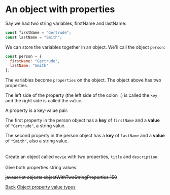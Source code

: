 # An object with properties

Say we had two string variables, firstName and lastName:

```js
const firstName = "Gertrude";
const lastName = "Smith";
```

We can store the variables together in an object. We'll call the object `person`:

```js
const person = {
  firstName: "Gertrude",
  lastName: "Smith"
};
```

The variables become `properties` on the object. The object above has two properties.

The left side of the property (the left side of the colon `:`) is called the `key` and the right side is called the `value`.

A property is a key-value pair.

The first property in the person object has a **key** of `firstName` and a **value** of `"Gertrude"`, a string value.

The second property in the person object has a **key** of `lastName` and a **value** of `"Smith"`, also a string value.

######

Create an object called `movie` with two properties, `title` and `description`.<br /><br />
Give both properties string values.

~~javascript objects objectWithTwoStringProperties 150~~

<nav>
    <a href="/javascript/objects/introduction/introduction">Back</a>
    <a href="/javascript/objects/introduction/object-property-value-types" class="next">Object property value types</a>
</nav>
